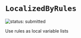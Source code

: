 # `LocalizedByRules`

![status: submitted](https://img.shields.io/badge/status-submitted-orange)

Use rules as local variable lists

